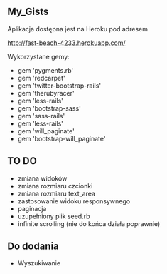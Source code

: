 My_Gists
--------

Aplikacja dostępna jest na Heroku pod adresem

http://fast-beach-4233.herokuapp.com/


Wykorzystane gemy:

* gem 'pygments.rb'
* gem 'redcarpet'
* gem 'twitter-bootstrap-rails'
* gem 'therubyracer'
* gem 'less-rails'
* gem 'bootstrap-sass'
* gem 'sass-rails'
* gem 'less-rails'
* gem 'will_paginate'
* gem 'bootstrap-will_paginate'

TO DO
-----

* zmiana widoków
* zmiana rozmiaru czcionki
* zmiana rozmiaru text_area
* zastosowanie widoku responsywnego
* paginacja
* uzupełniony plik seed.rb
* infinite scrolling (nie do końca działa poprawnie)

Do dodania
----------
* Wyszukiwanie
